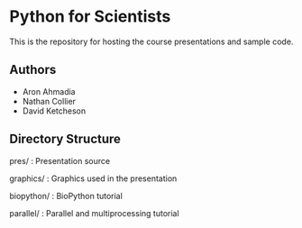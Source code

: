 # Python for Scientists

This is the repository for hosting the course presentations and sample code.  

## Authors

* Aron Ahmadia
* Nathan Collier
* David Ketcheson

## Directory Structure
pres/
: Presentation source

graphics/
: Graphics used in the presentation

biopython/
: BioPython tutorial

parallel/
: Parallel and multiprocessing tutorial
